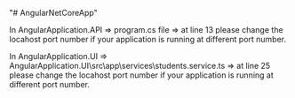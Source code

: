 "# AngularNetCoreApp" 

In AngularApplication.API => program.cs file => at line 13 please change the locahost port number if your application is running at different port number. 

In AngularApplication.UI => AngularApplication.UI\src\app\services\students.service.ts => at line 25 please change the locahost port number if your application is running at different port number. 

